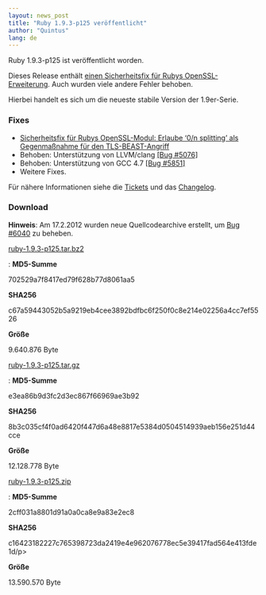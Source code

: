 ```yaml
---
layout: news_post
title: "Ruby 1.9.3-p125 veröffentlicht"
author: "Quintus"
lang: de
---
```


Ruby 1.9.3-p125 ist veröffentlicht worden.

Dieses Release enthält [einen Sicherheitsfix für Rubys
OpenSSL-Erweiterung][1]. Auch wurden viele andere Fehler behoben.

Hierbei handelt es sich um die neueste stabile Version der 1.9er-Serie.

### Fixes

* [Sicherheitsfix für Rubys OpenSSL-Modul: Erlaube ‘0/n splitting’ als
  Gegenmaßnahme für den TLS-BEAST-Angriff][1]
* Behoben: Unterstützung von LLVM/clang [\[Bug #5076\]][2]
* Behoben: Unterstützung von GCC 4.7 [\[Bug #5851\]][3]
* Weitere Fixes.

Für nähere Informationen siehe die [Tickets][4] und das [Changelog][5].

### Download

**Hinweis**\: Am 17.2.2012 wurden neue Quellcodearchive erstellt, um
[Bug #6040][6] zu beheben.

[ruby-1.9.3-p125.tar.bz2][7]

: **MD5-Summe**
  
  702529a7f8417ed79f628b77d8061aa5
  
  **SHA256**
  
  c67a59443052b5a9219eb4cee3892bdfbc6f250f0c8e214e02256a4cc7ef5526
  
  **Größe**
  
  9\.640.876 Byte

[ruby-1.9.3-p125.tar.gz][8]

: **MD5-Summe**
  
  e3ea86b9d3fc2d3ec867f66969ae3b92
  
  **SHA256**
  
  8b3c035cf4f0ad6420f447d6a48e8817e5384d0504514939aeb156e251d44cce
  
  **Größe**
  
  12\.128.778 Byte

[ruby-1.9.3-p125.zip][9]

: **MD5-Summe**
  
  2cff031a8801d91a0a0ca8e9a83e2ec8
  
  **SHA256**
  
  c16423182227c765398723da2419e4e962076778ec5e39417fad564e413fde1d/p&gt;
  
  **Größe**
  
  13\.590.570 Byte



[1]: http://www.ruby-lang.org/de/news/2012/02/16/sicherheitsfix-fr-rubys-openssl-modul-erlaube-0n-splitting-als-gegenmanahme-fr-den-tls-beast-angriff/ 
[2]: https://bugs.ruby-lang.org/issues/show/5076 
[3]: https://bugs.ruby-lang.org/issues/show/5851 
[4]: https://bugs.ruby-lang.org/projects/ruby-193/issues?set_filter=1&amp;status_id=5 
[5]: http://svn.ruby-lang.org/repos/ruby/tags/v1_9_3_125/ChangeLog 
[6]: https://bugs.ruby-lang.org/issues/6040 
[7]: ftp://ftp.ruby-lang.org/pub/ruby/1.9/ruby-1.9.3-p125.tar.bz2 
[8]: ftp://ftp.ruby-lang.org/pub/ruby/1.9/ruby-1.9.3-p125.tar.gz 
[9]: ftp://ftp.ruby-lang.org/pub/ruby/1.9/ruby-1.9.3-p125.zip 
